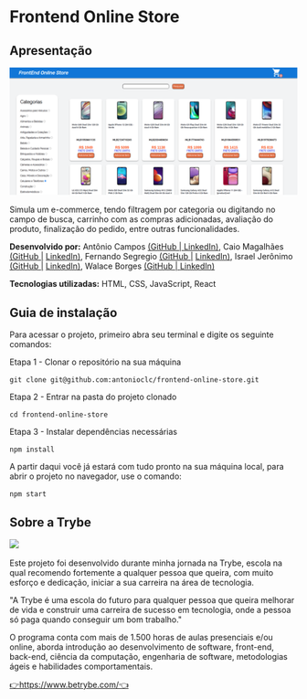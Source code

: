 <h1>Frontend Online Store</h1>
<h2>Apresentação</h2>
<img src="https://github.com/antonioclc/frontend-online-store/blob/main/public/frontend-online-store.png?raw=true">
<p>Simula um e-commerce, tendo filtragem por categoria ou digitando no campo de busca, carrinho com as compras adicionadas, avaliação do produto, finalização do pedido, entre outras funcionalidades.</p>
<p><strong>Desenvolvido por:</strong> Antônio Campos
	<a  href="https://github.com/antonioclc"  target="_blank"  		rel="noreferrer">(GitHub |
	</a> 
	<a  href="https://www.linkedin.com/in/ant%C3%B4nio-campos/"  target="_blank"  rel="noreferrer">LinkedIn)</a>, 
	Caio Magalhães
	<a  href="https://github.com/CaioMagalhaesPinheiro"  target="_blank"  		rel="noreferrer">(GitHub |</a> 
	<a  href="https://www.linkedin.com/in/caiomagalh%C3%A3espinheiro/
"  target="_blank"  rel="noreferrer">LinkedIn)</a>,
   Fernando Segregio
	<a  href="https://github.com/FernandoSegregio"  target="_blank"  		rel="noreferrer">(GitHub |</a> 
	<a  href="https://www.linkedin.com/in/fernando-segregio/"  target="_blank"  rel="noreferrer">LinkedIn)</a>,
	Israel Jerônimo
	<a  href="https://github.com/Israeljs"  target="_blank"  		rel="noreferrer">(GitHub |</a> 
	<a  href="https://www.linkedin.com/in/israel-jer%C3%B4nimo-da-silva/"  target="_blank"  rel="noreferrer">LinkedIn)</a>,
	Walace Borges
	<a  href="https://github.com/walaceborges"  target="_blank"  		rel="noreferrer">(GitHub |
	</a> 
	<a  href="https://www.linkedin.com/in/walace-borges-247611100/"  target="_blank"  rel="noreferrer">LinkedIn)	
	</a>
	
</p>
<p><strong>Tecnologias utilizadas:</strong> HTML, CSS, JavaScript, React</p>
<h2>Guia de instalação</h2>
<p>Para acessar o projeto, primeiro abra seu terminal e digite os seguinte comandos:</p>
Etapa 1 - Clonar o repositório na sua máquina

    git clone git@github.com:antonioclc/frontend-online-store.git

Etapa 2 - Entrar na pasta do projeto clonado

    cd frontend-online-store

Etapa 3 - Instalar dependências necessárias

    npm install
A partir daqui você já estará com tudo pronto na sua máquina local, para abrir o projeto no navegador, use o comando:

    npm start

<h2>Sobre a Trybe</h2>
<img src="https://media-exp1.licdn.com/dms/image/C4E16AQEsqcF3dviA-A/profile-displaybackgroundimage-shrink_200_800/0/1628693865181?e=1644451200&v=beta&t=fcNz6iiGqar2iOL5cMPsFTl3Vt0p9yFf1an7viCg6cU" />
<p>Este projeto foi desenvolvido durante minha jornada na Trybe, escola na qual recomendo fortemente a qualquer pessoa que queira, com muito esforço e dedicação, iniciar a sua carreira na área de tecnologia.</p>
<p>"A Trybe é uma escola do futuro para qualquer pessoa que queira melhorar de vida e construir uma carreira de sucesso em tecnologia, onde a pessoa só paga quando conseguir um bom trabalho."</p>
<p>O programa conta com mais de 1.500 horas de aulas presenciais e/ou online, aborda introdução ao desenvolvimento de software, front-end, back-end, ciência da computação, engenharia de software, metodologias ágeis e habilidades comportamentais.</p>
<a  href="https://www.betrybe.com/"  target="_blank"  rel="noreferrer">👉https://www.betrybe.com/👈</a>










